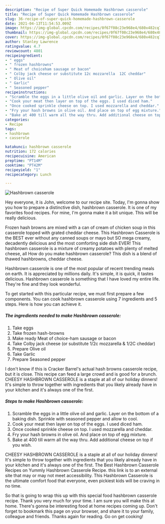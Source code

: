 ```yaml
---
description: "Recipe of Super Quick Homemade Hashbrown casserole"
title: "Recipe of Super Quick Homemade Hashbrown casserole"
slug: 36-recipe-of-super-quick-homemade-hashbrown-casserole
date: 2021-04-13T11:54:53.009Z
image: https://img-global.cpcdn.com/recipes/0f67f08c23e968e4/680x482cq70/hashbrown-casserole-recipe-main-photo.jpg
thumbnail: https://img-global.cpcdn.com/recipes/0f67f08c23e968e4/680x482cq70/hashbrown-casserole-recipe-main-photo.jpg
cover: https://img-global.cpcdn.com/recipes/0f67f08c23e968e4/680x482cq70/hashbrown-casserole-recipe-main-photo.jpg
author: Stanley Lawrence
ratingvalue: 4.7
reviewcount: 4801
recipeingredient:
- " eggs"
- " frozen hashbrowns"
- " Meat of choiceham sausage or bacon"
- " Colby jack cheese or substitute 12c mozzarella  12C cheddar"
- " Olive oil"
- " Garlic"
- " Seasoned pepper"
recipeinstructions:
- "Scramble the eggs in a little olive oil and garlic. Layer on the bottom of a baking dish. Sprinkle with seasoned pepper and allow to cool."
- "Cook your meat then layer on top of the eggs. I used diced ham."
- "Once cooked sprinkle cheese on top. I used mozzarella and cheddar."
- "Fry your hash browns in olive oil. And place on top of egg mixture."
- "Bake at 400 till warm all the way thru. Add additional cheese on top if you wish."
categories:
- Recipe
tags:
- hashbrown
- casserole

katakunci: hashbrown casserole 
nutrition: 172 calories
recipecuisine: American
preptime: "PT14M"
cooktime: "PT42M"
recipeyield: "1"
recipecategory: Lunch

---
```



![Hashbrown casserole](https://img-global.cpcdn.com/recipes/0f67f08c23e968e4/680x482cq70/hashbrown-casserole-recipe-main-photo.jpg)

Hey everyone, it is John, welcome to our recipe site. Today, I'm gonna show you how to prepare a distinctive dish, hashbrown casserole. It is one of my favorites food recipes. For mine, I'm gonna make it a bit unique. This will be really delicious.

Frozen hash browns are mixed with a can of cream of chicken soup in this casserole topped with grated cheddar cheese. This Hashbrown Casserole is the BEST ever without any canned soups or mayo but SO mega creamy, decadently delicious and the most comforting side dish EVER! This hashbrown casserole is a mixture of creamy potatoes with plenty of melted cheese, all How do you make hashbrown casserole? This dish is a blend of thawed hashbrowns, cheddar cheese.

Hashbrown casserole is one of the most popular of recent trending meals on earth. It is appreciated by millions daily. It's simple, it is quick, it tastes delicious. Hashbrown casserole is something that I have loved my entire life. They're fine and they look wonderful.


To get started with this particular recipe, we must first prepare a few components. You can cook hashbrown casserole using 7 ingredients and 5 steps. Here is how you can achieve it.

<!--inarticleads1-->

##### The ingredients needed to make Hashbrown casserole:

1. Take  eggs
1. Take  frozen hash-browns
1. Make ready  Meat of choice-ham sausage or bacon
1. Take  Colby jack cheese (or substitute 1/2c mozzarella &amp; 1/2C cheddar)
1. Prepare  Olive oil
1. Take  Garlic
1. Prepare  Seasoned pepper


I don&#39;t know if this is Cracker Barrel&#39;s actual hash browns casserole recipe, but it is close. This recipe can feed a large crowd and is good for a brunch. CHEESY HASHBROWN CASSEROLE is a staple at all of our holiday dinners! It&#39;s simple to throw together with ingredients that you likely already have in your kitchen and it&#39;s always one of the first. 

<!--inarticleads2-->

##### Steps to make Hashbrown casserole:

1. Scramble the eggs in a little olive oil and garlic. Layer on the bottom of a baking dish. Sprinkle with seasoned pepper and allow to cool.
1. Cook your meat then layer on top of the eggs. I used diced ham.
1. Once cooked sprinkle cheese on top. I used mozzarella and cheddar.
1. Fry your hash browns in olive oil. And place on top of egg mixture.
1. Bake at 400 till warm all the way thru. Add additional cheese on top if you wish.


CHEESY HASHBROWN CASSEROLE is a staple at all of our holiday dinners! It&#39;s simple to throw together with ingredients that you likely already have in your kitchen and it&#39;s always one of the first. The Best Hashbrown Casserole Recipes on Yummly Hashbrown Casserole Recipe. this link is to an external site that may or may not meet accessibility. This Hashbrown Casserole is the ultimate comfort food that everyone, even pickiest kids will be craving in no time. 

So that is going to wrap this up with this special food hashbrown casserole recipe. Thank you very much for your time. I am sure you will make this at home. There's gonna be interesting food at home recipes coming up. Don't forget to bookmark this page on your browser, and share it to your family, colleague and friends. Thanks again for reading. Go on get cooking!
